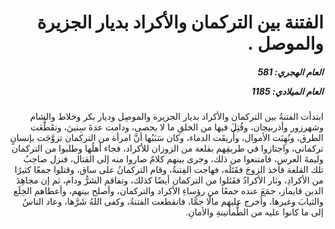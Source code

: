 <h1 dir="rtl">الفتنة بين التركمان والأكراد بديار الجزيرة والموصل .</h1>

<h5 dir="rtl">العام الهجري:  581

العام الميلادي: 1185

</h5>

<p dir="rtl">ابتدأت الفتنةُ بين التركمان والأكراد بديار الجزيرة والموصِل وديار بكر وخلاط والشام وشهرزور وأذربيجان، وقُتِلَ فيها من الخلقِ ما لا يحصى، ودامت عدةَ سِنينَ، وتقَطَّعَت الطرق، ونُهِبَت الأموال، وأُريقَت الدماء، وكان سَبَبُها أنَّ امرأة من التركمان تزوَّجَت بإنسانٍ تركماني، واجتازوا في طريقِهم بقلعة من الزوزان للأكراد، فجاء أهلُها وطلبوا من التركمان وليمةَ العرس، فامتنعوا من ذلك، وجرى بينهم كلامٌ صاروا منه إلى القتال، فنزل صاحِبُ تلك القلعة فأخذ الزوجَ فقَتَلَه، فهاجت الفِتنةُ، وقام التركمانُ على ساق، وقتلوا جمعًا كثيرًا من الأكرادِ، وثار الأكرادُ فقَتَلوا من التركمان أيضًا كذلك، وتفاقم الشرُّ ودام، ثم إن مجاهِدَ الدين قايماز، جمَعَ عنده جمعًا من رؤساءِ الأكراد والتركمان، وأصلح بينهم، وأعطاهم الخِلَع والثيابَ وغيرها، وأخرج عليهم مالًا جمًّا، فانقطعت الفتنةُ، وكفى اللهُ شَرَّها، وعاد الناسُ إلى ما كانوا عليه من الطُّمأنينةِ والأمانِ.</p></br>
